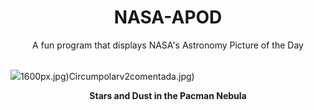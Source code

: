<div align="center">
  <h1>
    NASA-APOD
  </h1>
</div>
  
<div align="center">
  A fun program that displays NASA's Astronomy Picture of the Day
</div>

<br>

![](https://apod.nasa.gov/apod/image/2411/BokMan_Loro_1311.jpg)1600px.jpg)Circumpolarv2comentada.jpg)

<p align = "center">
  <b>Stars and Dust in the Pacman Nebula</b>
</p>
